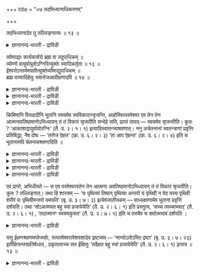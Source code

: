 +++
title = "०७ तदभिध्यानाधिकरणम्"

+++

तदभिध्यानादेव तु तल्लिङ्गात्सः ॥ १३ ॥  
<details><summary>ज्ञानानन्द-भारती - द्राविडी</summary>

तदबित्याऩादेव तु तल्लिङ्गात् स: ॥ १३ ॥
</details>

व्योमाद्याः कार्यकर्तारो ब्रह्म वा तदुपाधिकम् ॥  
व्योम्नो वायुर्वायुतोऽग्निरित्युक्तेः स्वादिकर्तृता ॥ १३ ॥  
ईश्वरोऽन्तर्यमयतीत्युक्तेर्व्योमाद्युपाधिकम् ॥  
ब्रह्म वाय्वादिहेतुः स्यात्तेजआदीक्षणादपि ॥ १४ ॥  
<details><summary>ज्ञानानन्द-भारती - द्राविडी</summary>

--वैयासिग न्यायमाला
</details>

<details><summary>ज्ञानानन्द-भारती - द्राविडी</summary>

कार्यङ्गळै स्रुष्टि सॆय्वदु आगासम् मुदलाऩवैगळा? अल्लदु अवैगळै उबादियायुडैय पिरह्ममा? आगासत्तिलिरुन्दु वायु, वायुविलिरुन्दु अक्ऩि ऎऩ्ऱु सॊल्लियिरुप्पदाल् आगासम् मुदलियदिऱ्के स्रुष्टि सॆय्युम् तऩ्मै।
</details>

<details><summary>ज्ञानानन्द-भारती - द्राविडी</summary>

"ईसुवरर् उळ्ळिरुन्दु नियमऩम् सॊल्गिऱार्" ऎऩ्ऱु सॊल्लप्पट्टिरुक्किऱ पडियाल्, आगासम् मुदलियदै उबादियायुडैय पिरह्मम् ताऩ् वायु मुदलियवऱ्ऱुक्कु कारणम्। तेजस् मुदलाऩदु आलोसित्तदु ऎऩ्ऱु सॊल्लियिरुप्पदिऩालुम्।
</details>

किमिमानि वियदादीनि भूतानि स्वयमेव स्वविकारान्सृजन्ति, आहोस्वित्परमेश्वर एव तेन तेन आत्मनावतिष्ठमानोऽभिध्यायन् तं तं विकारं सृजतीति सन्देहे सति, प्राप्तं तावत् — स्वयमेव सृजन्तीति। कुतः ? ‘आकाशाद्वायुर्वायोरग्निः’ (तै. उ. २। १। १) इत्यादिस्वातन्त्र्यश्रवणात्। ननु अचेतनानां स्वतन्त्राणां प्रवृत्तिः प्रतिषिद्धा; नैष दोषः — ‘तत्तेज ऐक्षत’ (छा. उ. ६। २। ३) ‘ता आप ऐक्षन्त’ (छा. उ. ६। २। ४) इति च भूतानामपि चेतनत्वश्रवणादिति ॥

<details><summary>ज्ञानानन्द-भारती - द्राविडी</summary>

(आगासम् मुदलाऩ पूदङ्गळे तऩ्दऩ् कारियत्तै उण्डुबण्णुगिऩ्ऱदा अल्लदु आगासम् मुदलाऩ अन्दन्द पूदङ्गळाग इरुन्दुगॊण्डु पिरह्मम् अन्दन्द कारियत्तै उण्डुबण्णुगिऱदा ऎऩ्ऱु सन्देहम्। आगासत्तिलिरुन्दु वायु, वायुविलिरुन्दु तेजस् ऎऩ्ऱ विदमागच् चॊल्लियिरुक्किऱदे तविर इङ्गु कारणमाग आत्मावैप्पऱ्ऱिच् चॊल्लविल्लै। तेजस् आलोसित्तदु, जलम् आलोसित्तदु ऎऩ्ऱु सॊल्लि यिरुप्पदाल् तेजस्, जलम् मुदलाऩ पदङ्गळ् अदऩदऩ् अबिमाऩि तेवदैगळै कुऱिक्किऩ्ऱऩ। सरीरत्तैक् कुऱिक्किऱ मऩुष्य पदम् सरीराबिमाऩियाऩ जीवऩैक् कुऱिप्पदु पोल। आगवे अन्दन्द पूद तेवदैगळे ईसुवरऩै ऎदिर्बार्क्कामल् अन्दन्द कारियङ्गळै सिरुष्टिक्किऩ्ऱऩर् ऎऩ्ऱु पूर्वबक्षम्।
</details>

<details><summary>ज्ञानानन्द-भारती - द्राविडी</summary>

“आगासत्तिलिरुन्दु ऎऩ्ऱ ऐन्दावदु वेऱ्ऱु मैयाल् आगासम् उबादाऩम् ऎऩ्ऱु तॆरिगिऱदु। अदु जडमाऩ पूदमे तविर तेवदैयल्ल। असेदऩमाऩ पूदत्तिऱ्कु आलोसित्तु सिरुष्टि सॆय्युम् सामर्त्यम् किडैयादु। पिरह्मम् आलोसित्तु आगासत्तै स्रुष्टित्तदु; आगासमाग इरुक्किऱ प्रह्मम् आलोसित्तु वायुवै स्रुष्टित्तदु। इव्वाऱु आलोसित्तु स्रुष्टियै सॊल्लियिरुप्पदालुम्, अन्दर्यामि पिराह्मणत्तिल् आगासम् मुदलाऩ पूदङ्गळिलुम् अन्दर्यामियाग ईसुवरऩ् इरुप्पदाग कूऱियिरुप्पदालुम्, ईसुवरऩुक्कु कट्टुबट्ट तेवदैगळुक्कु स्वादन्द्रियमिल्लाददालुम् ईसुवरऩ् ताऩे स्रुष्टित्तार् ऎऩ्ऱु सॊल्लियिरुप्पदालुम् ऎल्लावऱ्ऱैयुम् सिरुष्टित्तदु पिरह्मम् ताऩ् ऎऩ्ऱु सित्तान्दम्”।
</details>

<details><summary>ज्ञानानन्द-भारती - द्राविडी</summary>

इन्द आगासम् मुदलाऩ पूदङ्गळ् ताऩागवे तङ्गळ् विगारङ्गळै (कार्यङ्गळै) स्रुष्टिक् किऩ्ऱऩवा? अल्लदु परमेसुवरऩे अन्दन्द स्वरूब मायिरुन्दु कॊण्डु आलोसित्तु अन्दन्द विगारत्तै स्रुष्टिक्किऱारा? ऎऩ्ऱु सन्देहम् वरुम्बोदु
</details>

<details><summary>ज्ञानानन्द-भारती - द्राविडी</summary>

पूर्वबक्षम्: ताऩागवे स्रुष्टिक्किऩ्ऱऩ ऎऩ्ऱु एऱ्पडुगिऱदु एऩ्? “आगासत्तिलिरुन्दु वायु, वायुविलि रुन्दु अक्ऩि” ऎऩ्बदु मुदलाग स्वादन्दिरियम् सॊल्लप्पडुवदाल्। स्वदन्दिरमाऩ असेदऩङ्गळुक्कुप् पिरविरुत्ति मऱुक्कप्पट्टुळ्ळदे ऎऩ्ऱाल् इदु तोषमिल्लै। “अन्द तेजस् आलोसित्तदु”, “अन्द जलम् आलोसित्तदु" (सान्।VI। २-४) ऎऩ्ऱु पूदङ्गळुक्कुम् अबिमाऩि तेवदैगळुक्कु सेदऩत्तऩ्मै सॊल्लप् पडुवदाल्, ऎऩ्ऱु
</details>

एवं प्राप्ते, अभिधीयते — स एव परमेश्वरस्तेन तेन आत्मना अवतिष्ठमानोऽभिध्यायन् तं तं विकारं सृजतीति। कुतः ? तल्लिङ्गात्। तथा हि शास्त्रम् — ‘यः पृथिव्यां तिष्ठन् पृथिव्या अन्तरो यं पृथिवी न वेद यस्य पृथिवी शरीरं यः पृथिवीमन्तरो यमयति’ (बृ. उ. ३। ७। ३) इत्येवंजातीयकम् — साध्यक्षाणामेव भूतानां प्रवृत्तिं दर्शयति। तथा ‘सोऽकामयत बहु स्यां प्रजायेयेति’ (तै. उ. २। ६। १) इति प्रस्तुत्य, ‘सच्च त्यच्चाभवत्’ (तै. उ. २। ६। १) , ‘तदात्मानꣳ स्वयमकुरुत’ (तै. उ. २। ७। १) इति च तस्यैव च सर्वात्मभावं दर्शयति ।

<details><summary>ज्ञानानन्द-भारती - द्राविडी</summary>

सित्तान्दम्: इव्विदम् वरुम्बोदु सॊल्लप् पडुगिऱदु। अन्द परमेसुवरऩेदाऩ् अन्दन्द स्वरूबमा यिरुन्दु कॊण्डु आलोसित्तु अन्दन्द विगारत्तै स्रुष्टिक्किऱार् ऎऩ्ऱु ऎदिऩाल्? अवरुक्कुळ्ळ लिङ्गम् काणप्पडुवदाल् अप्पडिये "ऎवर् पिरुदिवियिल् इरुन्दु कॊण्डु, ऎवर् पिरुदिविक्कु उळ्ळे इरुक्किऱारो, ऎवरै पिरुदिवी अऱिवदिल्लैयो, ऎवरुक्कु पिरुदिवी सरीरमो, ऎवर् पिरुदिवियै उळ्ळिरुन्दु नियमऩम् सॆय्गिऱारो" (पिरुषत्। III।७-३) ऎऩ्बदु पोलुळ्ळ सास्तिरम् अत्यक्षरुडऩ् कूडिऩ पूदङ्गळुक्कुत्ताऩ् पिरविरुत्तियै काट्टुगिऱदु। अप्पडिये, "अवर् पलवाग आवेऩ् उण्डावेऩ् ऎऩ्ऱु ऎण्णिऩार्” ऎऩ्ऱु आरम्बित्तु "सत्तागवुम् (पिरुदिवि, अप्, तेजसागवुम्) त्यत्तागवुम् (वायु आगासमागवुम्) आऩार् अदु तऩ्ऩैत् ताऩे सॆय्दुगॊण्डदु” (तैत्तिरीय। II। ६-१) ऎऩ्ऱुम् अवरुक्के ऎल्लामागविरुक्कुम् तऩ्मैयैक् काट्टुगिऱदु।
</details>

यत्तु ईक्षणश्रवणमप्तेजसोः, तत्परमेश्वरावेशवशादेव द्रष्टव्यम् — ‘नान्योऽतोऽस्ति द्रष्टा’ (बृ. उ. ३। ७। २३) इतीक्षित्रन्तरप्रतिषेधात् , प्रकृतत्वाच्च सत ईक्षितुः ‘तदैक्षत बहु स्यां प्रजायेयेति’ (तै. उ. २। ६। १) इत्यत्र ॥ १३ ॥

<details><summary>ज्ञानानन्द-भारती - द्राविडी</summary>

जलम्, तेजस् इवैगळुक्कु आलोसऩै ऎदु सॊल्लप्पट्टिरुक्किऱदो, अदु परमेसुवरऩ् उळ् पुगुन्दु इरुप्पदिऩालेये ऎऩ्ऱु अऱियवुम्। "इवरैत् तविर पार्क्किऱवऩ् वेऱु किडैयादु" (पिरुहत्। III। ७-२३) ऎऩ्ऱु वेऱु अऱिगिऱवर् मऱुक्कप्पट्टिरुप्पदाल्, “अदु पलवाग आवेऩ् उण्डावेऩ् ऎऩऱु ऎण्णिऱ्ऱु” ऎऩ्ऱविडत्तिल् आलोसऩै सॆय्गिऱ सत्वस्तुवे पिरगिरुदमायिरुप्पदालुम्।
</details>


